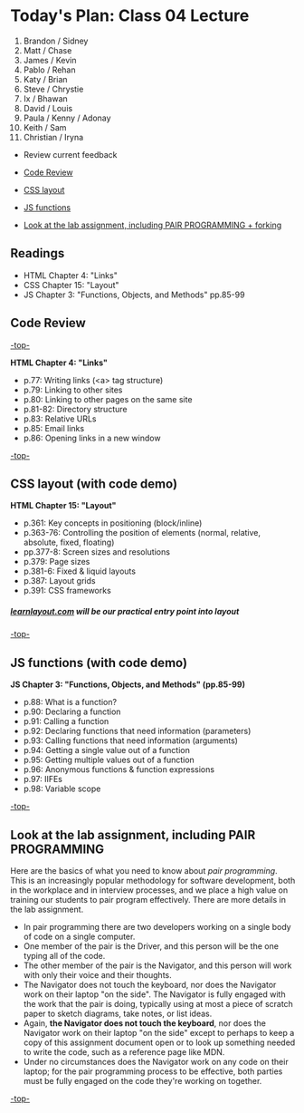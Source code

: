 <a id="top"></a>
# Today's Plan: Class 04 Lecture

1. Brandon / Sidney
1. Matt / Chase
1. James / Kevin
1. Pablo / Rehan
1. Katy / Brian
1. Steve / Chrystie
1. Ix / Bhawan
1. David / Louis
1. Paula / Kenny / Adonay
1. Keith / Sam
1. Christian / Iryna

- Review current feedback

- [Code Review](#codereview)

- [CSS layout](#css)

- [JS functions](#js)

- [Look at the lab assignment, including PAIR PROGRAMMING + forking](#lab)

## Readings

- HTML Chapter 4: "Links"
- CSS Chapter 15: "Layout"
- JS Chapter 3: "Functions, Objects, and Methods" pp.85-99

<a id="codereview"></a>
## Code Review

[-top-](#top)

<a id="links"></a>
**HTML Chapter 4: "Links"**

- p.77: Writing links (\<a\> tag structure)
- p.79: Linking to other sites
- p.80: Linking to other pages on the same site
- p.81-82: Directory structure
- p.83: Relative URLs
- p.85: Email links
- p.86: Opening links in a new window

[-top-](#top)

<a id="css"></a>
## CSS layout (with code demo)
**HTML Chapter 15: "Layout"**

- p.361: Key concepts in positioning (block/inline)
- p.363-76: Controlling the position of elements (normal, relative, absolute, fixed, floating)
- pp.377-8: Screen sizes and resolutions
- p.379: Page sizes
- p.381-6: Fixed & liquid layouts
- p.387: Layout grids
- p.391: CSS frameworks

##### [learnlayout.com](http://learnlayout.com) will be our practical entry point into layout

[-top-](#top)

<a id="js"></a>
## JS functions (with code demo)

<a id="js-readings"></a>
**JS Chapter 3: "Functions, Objects, and Methods" (pp.85-99)**

- p.88: What is a function?
- p.90: Declaring a function
- p.91: Calling a function
- p.92: Declaring functions that need information (parameters)
- p.93: Calling functions that need information (arguments)
- p.94: Getting a single value out of a function
- p.95: Getting multiple values out of a function
- p.96: Anonymous functions & function expressions
- p.97: IIFEs
- p.98: Variable scope

[-top-](#top)

<a id="lab"></a>
## Look at the lab assignment, including PAIR PROGRAMMING

Here are the basics of what you need to know about *pair programming*. This is an increasingly popular methodology for software development, both in the workplace and in interview processes, and we place a high value on training our students to pair program effectively. There are more details in the lab assignment.

- In pair programming there are two developers working on a single body of code on a single computer.
- One member of the pair is the Driver, and this person will be the one typing all of the code.
- The other member of the pair is the Navigator, and this person will work with only their voice and their thoughts.
- The Navigator does not touch the keyboard, nor does the Navigator work on their laptop "on the side". The Navigator is fully engaged with the work that the pair is doing, typically using at most a piece of scratch paper to sketch diagrams, take notes, or list ideas.
- Again, **the Navigator does not touch the keyboard**, nor does the Navigator work on their laptop "on the side" except to perhaps to keep a copy of this assignment document open or to look up something needed to write the code, such as a reference page like MDN.
- Under no circumstances does the Navigator work on any code on their laptop; for the pair programming process to be effective, both parties must be fully engaged on the code they're working on together.

[-top-](#top)
